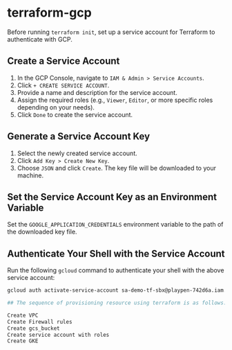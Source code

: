 # terraform-gcp

Before running `terraform init`, set up a service account for Terraform to authenticate with GCP.

## Create a Service Account

1. In the GCP Console, navigate to `IAM & Admin > Service Accounts`.
2. Click `+ CREATE SERVICE ACCOUNT`.
3. Provide a name and description for the service account.
4. Assign the required roles (e.g., `Viewer`, `Editor`, or more specific roles depending on your needs).
5. Click `Done` to create the service account.

## Generate a Service Account Key

1. Select the newly created service account.
2. Click `Add Key > Create New Key`.
3. Choose `JSON` and click `Create`. The key file will be downloaded to your machine.

## Set the Service Account Key as an Environment Variable

Set the `GOOGLE_APPLICATION_CREDENTIALS` environment variable to the path of the downloaded key file.

## Authenticate Your Shell with the Service Account

Run the following `gcloud` command to authenticate your shell with the above service account:

```sh
gcloud auth activate-service-account sa-demo-tf-sbx@playpen-742d6a.iam.gserviceaccount.com --key-file=playpen-742d6a-54ad3e59243b.json --project=playpen-742d6a

## The sequence of provisioning resource using terraform is as follows:

Create VPC
Create Firewall rules
Create gcs_bucket
Create service account with roles
Create GKE
